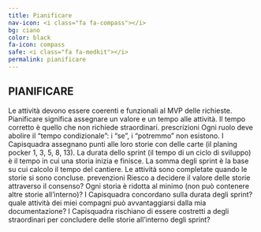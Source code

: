 ```yaml
---
title: Pianificare
nav-icon: <i class="fa fa-compass"></i>
bg: ciano
color: black
fa-icon: compass
safe: <i class="fa fa-medkit"></i>
permalink: pianificare
---
```


## [<i class="fa fa-angle-up"></i>](#sviluppare-piccoli-moduli) PIANIFICARE [<i class="fa fa-angle-down"></i>](#fare)


Le attività devono essere coerenti e funzionali al MVP delle richieste. Pianificare significa assegnare un valore e un tempo alle attività. Il tempo corretto è quello che non richiede straordinari.
prescrizioni
Ogni ruolo deve abolire il “tempo condizionale”: i “se”, i “potremmo” non esistono.
I Capisquadra assegnano punti alle loro storie con delle carte (il planing pocker 1, 3, 5,  8, 13). 
La durata dello sprint (il tempo di un ciclo di sviluppo) è il tempo in cui una storia inizia e finisce.
La somma degli sprint è la base su cui calcolo il tempo del cantiere. 
Le attività sono completate quando le storie si sono concluse.
prevenzioni
Riesco a decidere il valore delle storie attraverso il consenso?
Ogni storia è ridotta al minimo (non può contenere altre storie all’interno)?
I Capisquadra concordano sulla durata degli sprint?
quale attività dei miei compagni può avvantaggiarsi dalla mia documentazione?
I Capisquadra rischiano di essere costretti a degli straordinari per concludere delle storie all’interno degli sprint?
